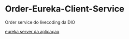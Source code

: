 # Order-Eureka-Client-Service

Order service do livecoding da DIO

[eureka server da aplicaçao](https://github.com/Kamilahsantos/Service-Discovery-Eureka-Server-DIO)

